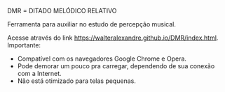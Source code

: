 DMR = DITADO MELÓDICO RELATIVO

Ferramenta para auxiliar no estudo de percepção musical.

Acesse através do link https://walteralexandre.github.io/DMR/index.html.
Importante:
- Compatível com os navegadores Google Chrome e Opera.
- Pode demorar um pouco pra carregar, dependendo de sua conexão com a Internet.
- Não está otimizado para telas pequenas.
